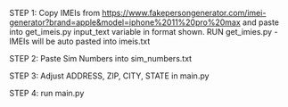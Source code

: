 STEP 1: Copy IMEIs from https://www.fakepersongenerator.com/imei-generator?brand=apple&model=iphone%2011%20pro%20max and paste into get_imeis.py input_text variable in format shown. RUN get_imies.py - IMEIs will be auto pasted into imeis.txt

STEP 2: Paste Sim Numbers into sim_numbers.txt

STEP 3: Adjust ADDRESS, ZIP, CITY, STATE in main.py

STEP 4: run main.py
